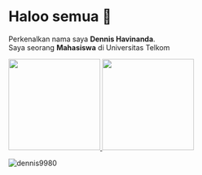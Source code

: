 # Haloo semua 👋
Perkenalkan nama saya **Dennis Havinanda**.\
Saya seorang **Mahasiswa** di Universitas Telkom

<p align="left">
<a href="https://github.com/Dennis9980">
  <img height="180em" src="https://github-readme-stats-eight-theta.vercel.app/api?username=Dennis9980&show_icons=true&theme=algolia&include_all_commits=true&count_private=true"/>
  <img height="180em" src="https://github-readme-stats-eight-theta.vercel.app/api/top-langs/?username=Dennis9980&layout=compact&langs_count=8&theme=algolia"/>
</a>
</p>

<p><img align="center" src="https://github-readme-streak-stats.herokuapp.com/?user=dennis9980&" alt="dennis9980" /></p>




<!--
**Dennis9980/Dennis9980** is a ✨ _special_ ✨ repository because its `README.md` (this file) appears on your GitHub profile.

Here are some ideas to get you started:

- 🔭 I’m currently working on ...
- 🌱 I’m currently learning ...
- 👯 I’m looking to collaborate on ...
- 🤔 I’m looking for help with ...
- 💬 Ask me about ...
- 📫 How to reach me: ...
- 😄 Pronouns: ...
- ⚡ Fun fact: ...
-->
